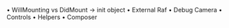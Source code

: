 • WillMounting vs DidMount -> init object
• External Raf
• Debug Camera
• Controls
• Helpers
• Composer
